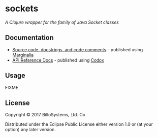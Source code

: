 # sockets

*A Clojure wrapper for the family of Java Socket classes*


## Documentation

* [Source code, docstrings, and code comments](http://billo.systems/sockets/current/marginalia) - published using [Marginalia](https://github.com/gdeer81/marginalia)
* [API Reference Docs](http://billo.systems/sockets/current/index) - published using [Codox](https://github.com/weavejester/codox)


## Usage

FIXME


## License

Copyright © 2017 BilloSystems, Ltd. Co.

Distributed under the Eclipse Public License either version 1.0 or (at
your option) any later version.
